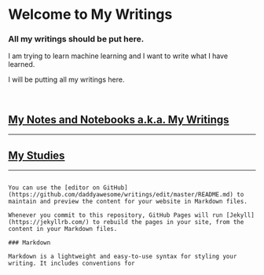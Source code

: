 # Welcome to My Writings

### All my writings should be put here.

I am trying to learn machine learning and I want to write what I have learned. 

I will be putting all my writings here.

<br>

## [My Notes and Notebooks a.k.a. My Writings](https://daddyawesome.github.io/writings/spartan/)


---
## [My Studies](https://daddyawesome.github.io/writings/certificates.html)

---



~~~

You can use the [editor on GitHub](https://github.com/daddyawesome/writings/edit/master/README.md) to maintain and preview the content for your website in Markdown files.

Whenever you commit to this repository, GitHub Pages will run [Jekyll](https://jekyllrb.com/) to rebuild the pages in your site, from the content in your Markdown files.

### Markdown

Markdown is a lightweight and easy-to-use syntax for styling your writing. It includes conventions for

~~~

